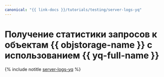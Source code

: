 ```yaml
---
canonical: "{{ link-docs }}/tutorials/testing/server-logs-yq"
---
```


# Получение статистики запросов к объектам {{ objstorage-name }} с использованием {{ yq-full-name }}

{% include notitle [server-logs-yq](../../_tutorials/dev/server-logs-yq.md) %}
